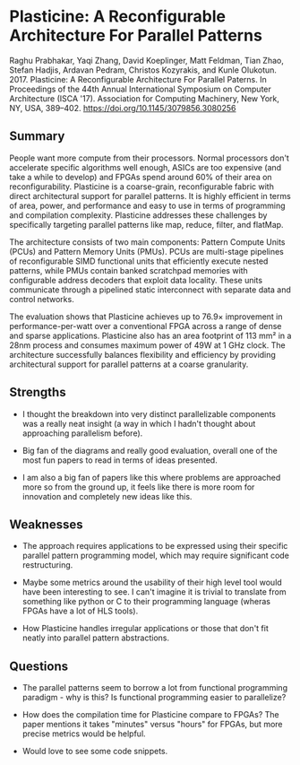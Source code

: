 # Plasticine: A Reconfigurable Architecture For Parallel Patterns

Raghu Prabhakar, Yaqi Zhang, David Koeplinger, Matt Feldman, Tian Zhao, Stefan Hadjis, Ardavan Pedram, Christos Kozyrakis, and Kunle Olukotun. 2017. Plasticine: A Reconfigurable Architecture For Parallel Paterns. In Proceedings of the 44th Annual International Symposium on Computer Architecture (ISCA '17). Association for Computing Machinery, New York, NY, USA, 389–402. https://doi.org/10.1145/3079856.3080256

## Summary

People want more compute from their processors. Normal processors don't accelerate specific algorithms well enough, ASICs are too expensive (and take a while to develop) and FPGAs spend around 60% of their area on reconfigurability. Plasticine is a coarse-grain, reconfigurable fabric with direct architectural support for parallel patterns. It is highly efficient in terms of area, power, and performance and easy to use in terms of programming and compilation complexity. Plasticine addresses these challenges by specifically targeting parallel patterns like map, reduce, filter, and flatMap.

The architecture consists of two main components: Pattern Compute Units (PCUs) and Pattern Memory Units (PMUs). PCUs are multi-stage pipelines of reconfigurable SIMD functional units that efficiently execute nested patterns, while PMUs contain banked scratchpad memories with configurable address decoders that exploit data locality. These units communicate through a pipelined static interconnect with separate data and control networks.

The evaluation shows that Plasticine achieves up to 76.9× improvement in performance-per-watt over a conventional FPGA across a range of dense and sparse applications. Plasticine also has an area footprint of 113 mm² in a 28nm process and consumes maximum power of 49W at 1 GHz clock. The architecture successfully balances flexibility and efficiency by providing architectural support for parallel patterns at a coarse granularity.

## Strengths

- I thought the breakdown into very distinct parallelizable components was a really neat insight (a way in which I hadn't thought about approaching parallelism before).

- Big fan of the diagrams and really good evaluation, overall one of the most fun papers to read in terms of ideas presented.

- I am also a big fan of papers like this where problems are approached more so from the ground up, it feels like there is more room for innovation and completely new ideas like this.

## Weaknesses

- The approach requires applications to be expressed using their specific parallel pattern programming model, which may require significant code restructuring.

- Maybe some metrics around the usability of their high level tool would have been interesting to see. I can't imagine it is trivial to translate from something like python or C to their programming language (wheras FPGAs have a lot of HLS tools).

- How Plasticine handles irregular applications or those that don't fit neatly into parallel pattern abstractions.

## Questions

- The parallel patterns seem to borrow a lot from functional programming paradigm - why is this? Is functional programming easier to parallelize?

- How does the compilation time for Plasticine compare to FPGAs? The paper mentions it takes "minutes" versus "hours" for FPGAs, but more precise metrics would be helpful.

- Would love to see some code snippets.
